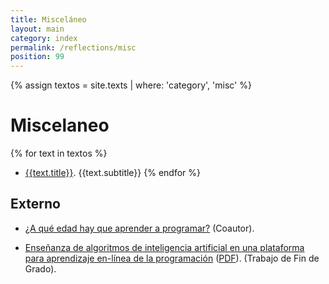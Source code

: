 ```yaml
---
title: Misceláneo
layout: main
category: index
permalink: /reflections/misc
position: 99
---
```



{% assign textos = site.texts | where: 'category', 'misc' %}

# Miscelaneo

{% for text in textos %} 
- [{{text.title}}]({{text.permalink}}). {{text.subtitle}}
{% endfor %}

## Externo

- [¿A qué edad hay que aprender a programar?](https://theconversation.com/a-que-edad-hay-que-aprender-a-programar-176205) (Coautor).

- [Enseñanza de algoritmos de inteligencia artificial en una plataforma para aprendizaje en-línea de la programación](https://hdl.handle.net/10630/23466) ([PDF](https://riuma.uma.es/xmlui/bitstream/handle/10630/23466/Mej%c3%ada%20Jim%c3%a9nez%20Miguel%20Memoria.pdf?sequence=1&isAllowed=y)). (Trabajo de Fin de Grado).